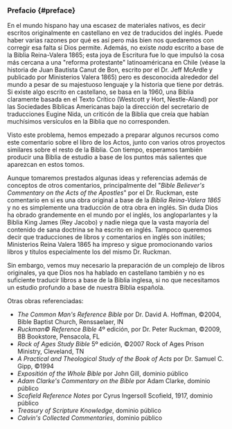 ### Prefacio {#preface}

En el mundo hispano hay una escasez de materiales nativos, es decir escritos originalmente en castellano en vez de traducidos del inglés. Puede haber varias razones por qué es así pero más bien nos quedaremos con corregir esa falta si Dios permite. Además, no existe *nada* escrito a base de la Biblia Reina-Valera 1865; esta joya de Escritura fue lo que impulsó la cosa más cercana a una "reforma protestante" latinoaméricana en Chile (véase la historia de Juan Bautista Canut de Bon, escrito por el Dr. Jeff McArdle y publicado por Ministerios Valera 1865) pero es desconocida alrededor del mundo a pesar de su majestuoso lenguaje y la historia que tiene por detrás. Si existe algo escrito en castellano, se basa en la 1960, una Biblia claramente basada en el Texto Crítico (Westcott y Hort, Nestle-Aland) por las Sociedades Bíblicas Americanas bajo la dirección del secretario de traducciones Eugine Nida, un criticón de la Biblia que creía que habían muchísimos versículos en la Biblia que no corresponden.

Visto este problema, hemos empezado a preparar algunos recursos como este comentario sobre el libro de los Actos, junto con varios otros proyectos similares sobre el resto de la Biblia. Con tiempo, esperamos también producir una Biblia de estudio a base de los puntos más salientes que aparezcan en estos tomos.

Aunque tomaremos prestados algunas ideas y referencias además de conceptos de otros comentarios, principalmente del "*Bible Believer's Commentary on the Acts of the Apostles*" por el Dr. Ruckman, este comentario en sí es una obra original a base de la *Biblia Reina-Valera 1865* y no es simplemente una traducción de otra obra en inglés. Sin duda Dios ha obrado grandemente en el mundo por el inglés, los angloparlantes y la Biblia King James (Rey Jacobo) y nadie niega que la vasta mayoría del contenido de sana doctrina se ha escrito en inglés. Tampoco queremos decir que traducciones de libros y comentarios en inglés son inútiles; Ministerios Reina Valera 1865 ha impreso y sigue promocionando varios libros y títulos especialmente los del mismo Dr. Ruckman.

Sin embargo, vemos muy necesario la preparación de un complejo de libros originales, ya que Dios nos ha hablado en castellano también y no es suficiente traducir libros a base de la Biblia inglesa, si no que necesitamos un estudio profundo a base de nuestra Biblia española.

Otras obras referenciadas:

- *The Common Man's Reference Bible* por Dr. David A. Hoffman, ©2004, Bible Baptist Church, Renssaelaer, IN
- *Ruckman© Reference Bible* 4º edición, por Dr. Peter Ruckman, ©2009, BB Bookstore, Pensacola, FL
- *Rock of Ages Study Bible* 5º edición, ©2007 Rock of Ages Prison Ministry, Cleveland, TN
- *A Practical and Theological Study of the Book of Acts* por Dr. Samuel C. Gipp, ©1994
- *Expositión of the Whole Bible* por John Gill, dominio público
- *Adam Clarke's Commentary on the Bible* por Adam Clarke, dominio público
- *Scofield Reference Notes* por Cyrus Ingersoll Scofield, 1917, dominio público
- *Treasury of Scripture Knowledge*, dominio público
- *Calvin's Collected Commentaries*, dominio público

